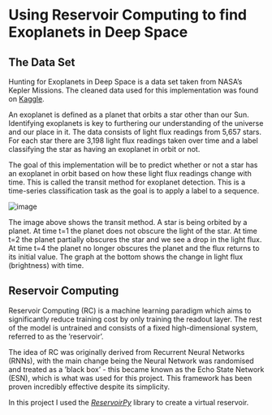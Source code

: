 # Using Reservoir Computing to find Exoplanets in Deep Space

## The Data Set

Hunting for Exoplanets in Deep Space is a data set taken from NASA’s Kepler Missions. 
The cleaned data used for this implementation was found on 
[Kaggle](https://www.kaggle.com/datasets/keplersmachines/kepler-labelled-time-series-data).

An exoplanet is defined as a planet that orbits a star other than our Sun. 
Identifying exoplanets is key to furthering our understanding of the universe and our place in
it.
The data consists of light flux readings from 5,657 stars. For each star there are 3,198
light flux readings taken over time and a label classifying the star as having an exoplanet in orbit or not.

The goal of this implementation will be to predict whether or not a star has an exoplanet
in orbit based on how these light flux readings change with time. This is called
the transit method for exoplanet detection. This is a time-series classification task
as the goal is to apply a label to a sequence.

![image](https://user-images.githubusercontent.com/129991245/231482094-1e995b97-5dbe-41de-8968-821b3f56a7af.png)

The image above shows the transit method. A star is being orbited by a planet. At time t=1 the
planet does not obscure the light of the star. At time t=2 the planet partially obscures
the star and we see a drop in the light flux. At time t=4 the planet no longer obscures
the planet and the flux returns to its initial value. The graph at the bottom shows the
change in light flux (brightness) with time.


## Reservoir Computing

Reservoir Computing (RC) is a machine learning paradigm which aims to significantly
reduce training cost by only training the readout layer. 
The rest of the model is untrained and consists of a fixed high-dimensional system, referred to as the ’reservoir’.

The idea of RC was originally derived from Recurrent Neural Networks (RNNs), with
the main change being the Neural Network was randomised and treated as a ’black
box’ - this became known as the Echo State Network (ESN), which is what was used for this project. This framework has
been proven incredibly effective despite its simplicity. 

In this project I used the 
[*ReservoirPy*](https://pypi.org/project/reservoirpy/) 
library to create a virtual reservoir.
